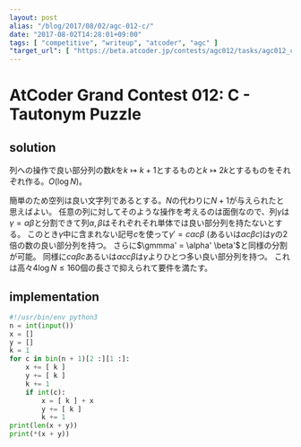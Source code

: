 ```yaml
---
layout: post
alias: "/blog/2017/08/02/agc-012-c/"
date: "2017-08-02T14:28:01+09:00"
tags: [ "competitive", "writeup", "atcoder", "agc" ]
"target_url": [ "https://beta.atcoder.jp/contests/agc012/tasks/agc012_c" ]
---
```


# AtCoder Grand Contest 012: C - Tautonym Puzzle

## solution

列への操作で良い部分列の数$k$を$k \mapsto k + 1$とするものと$k \mapsto 2k$とするものをそれぞれ作る。$O(\log N)$。

簡単のため空列は良い文字列であるとする。$N$の代わりに$N + 1$が与えられたと思えばよい。
任意の列に対してそのような操作を考えるのは面倒なので、列$\gamma$は$\gamma = \alpha \beta$と分割できて列$\alpha, \beta$はそれぞれそれ単体では良い部分列を持たないとする。
このとき$\gamma$中に含まれない記号$c$を使って$\gamma' = c \alpha c \beta$ (あるいは$\alpha c \beta c$)は$\gamma$の$2$倍の数の良い部分列を持つ。
さらに$\gmmma' = \alpha' \beta'$と同様の分割が可能。
同様に$c \alpha \beta c$あるいは$\alpha c c \beta$は$\gamma$よりひとつ多い良い部分列を持つ。
これは高々$4\log N \le 160$個の長さで抑えられて要件を満たす。

## implementation

``` python
#!/usr/bin/env python3
n = int(input())
x = []
y = []
k = 1
for c in bin(n + 1)[2 :][1 :]:
    x += [ k ]
    y += [ k ]
    k += 1
    if int(c):
        x = [ k ] + x
        y += [ k ]
        k += 1
print(len(x + y))
print(*(x + y))
```
